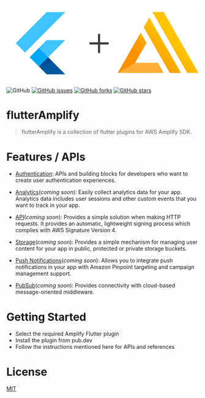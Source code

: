<!-- docs/README.md -->

![logo](_media/logo.png)

![GitHub](https://img.shields.io/github/license/agnostech/flutter_amplify) [![GitHub issues](https://img.shields.io/github/issues/agnostech/flutter_amplify)](https://github.com/agnostech/flutter_amplify/issues) [![GitHub forks](https://img.shields.io/github/forks/agnostech/flutter_amplify)](https://github.com/agnostech/flutter_amplify/network) [![GitHub stars](https://img.shields.io/github/stars/agnostech/flutter_amplify)](https://github.com/agnostech/flutter_amplify/stargazers)

# flutterAmplify

> flutterAmplify is a collection of flutter plugins for AWS Amplify SDK.

# Features / APIs

- [Authentication](https://github.com/agnostech/flutter_amplify/tree/master/flutter_aws_amplify_cognito): APIs and building blocks for developers who want to create user authentication experiences.

- [Analytics](https://github.com/agnostech/flutter_amplify)(_coming soon_): Easily collect analytics data for your app. Analytics data includes user sessions and other custom events that you want to track in your app.

- [API](https://github.com/agnostech/flutter_amplify)(_coming soon_): Provides a simple solution when making HTTP requests. It provides an automatic, lightweight signing process which complies with AWS Signature Version 4.

- [Storage](https://github.com/agnostech/flutter_amplify)(_coming soon_): Provides a simple mechanism for managing user content for your app in public, protected or private storage buckets.

- [Push Notifications](https://github.com/agnostech/flutter_amplify)(_coming soon_): Allows you to integrate push notifications in your app with Amazon Pinpoint targeting and campaign management support.

- [PubSub](https://github.com/agnostech/flutter_amplify)(_coming soon_): Provides connectivity with cloud-based message-oriented middleware.

# Getting Started

- Select the required Amplify Flutter plugin
- Install the plugin from pub.dev
- Follow the instructions mentioned here for APIs and references

# License
[MIT](https://github.com/agnostech/flutter_amplify)
